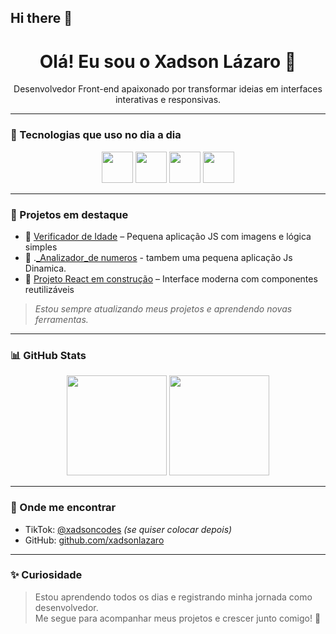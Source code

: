 ## Hi there 👋

<!--
**xadsonlazaro/xadsonlazaro** is a ✨ _special_ ✨ repository because its `README.md` (this file) appears on your GitHub profile.

Here are some ideas to get you started:

- 🔭 I’m currently working on ...
- 🌱 I’m currently learning ...
- 👯 I’m looking to collaborate on ...
- 🤔 I’m looking for help with ...
- 💬 Ask me about ...
- 📫 How to reach me: ...
- 😄 Pronouns: ...
- ⚡ Fun fact: ...
-->
<h1 align="center">Olá! Eu sou o Xadson Lázaro 👋</h1>

<p align="center">
  Desenvolvedor Front-end apaixonado por transformar ideias em interfaces interativas e responsivas.
</p>

---

### 🚀 Tecnologias que uso no dia a dia

<div align="center">
  <img src="https://cdn.jsdelivr.net/gh/devicons/devicon/icons/javascript/javascript-original.svg" width="50" />
  <img src="https://cdn.jsdelivr.net/gh/devicons/devicon/icons/html5/html5-original.svg" width="50" />
  <img src="https://cdn.jsdelivr.net/gh/devicons/devicon/icons/css3/css3-original.svg" width="50" />
  <img src="https://cdn.jsdelivr.net/gh/devicons/devicon/icons/react/react-original.svg" width="50" />
</div>

---

### 📌 Projetos em destaque

- 🔹 [Verificador de Idade](https://github.com/xadsonlazaro/verificador-de-idade) – Pequena aplicação JS com imagens e lógica simples
- 🔹️ .[_Analizador_de numeros](_https://github.com/xadsonlazaro/Analizador-de-Numeros) - tambem uma pequena aplicação Js Dinamica. 
- 🔹 [Projeto React em construção](https://github.com/xadsonlazaro) – Interface moderna com componentes reutilizáveis

> *Estou sempre atualizando meus projetos e aprendendo novas ferramentas.*

---

### 📊 GitHub Stats

<div align="center">
  <img height="160em" src="https://github-readme-stats.vercel.app/api?username=xadsonlazaro&show_icons=true&theme=dracula&count_private=true"/>
  <img height="160em" src="https://github-readme-stats.vercel.app/api/top-langs/?username=xadsonlazaro&layout=compact&theme=dracula"/>
</div>

---

### 📲 Onde me encontrar

- TikTok: [@xadsoncodes](https://tiktok.com/@xadsonlazaro) *(se quiser colocar depois)*
- GitHub: [github.com/xadsonlazaro](https://github.com/xadsonlazaro)

---

### ✨ Curiosidade

> Estou aprendendo todos os dias e registrando minha jornada como desenvolvedor.  
> Me segue para acompanhar meus projetos e crescer junto comigo! 🚀
